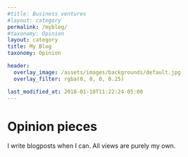 ```yaml
---
#title: Business ventures
#layout: category
permalink: /myblog/
#taxonomy: Opinion
layout: category
title: My Blog
taxonomy: Opinion

header:
  overlay_image: /assets/images/backgrounds/default.jpg
  overlay_filter: rgba(0, 0, 0, 0.25)

last_modified_at: 2018-01-10T11:22:24-05:00
---
```

<!-- # Podcast
<iframe width="100%" height="450" scrolling="no" frameborder="no" src="https://w.soundcloud.com/player/?url=https%3A//api.soundcloud.com/users/24061985&color=%23ff5500&auto_play=true&hide_related=false&show_comments=true&show_user=true&show_reposts=false&show_teaser=true"></iframe> -->

# Opinion pieces
I write blogposts when I can. All views are purely my own.
